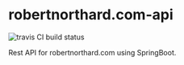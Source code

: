 # robertnorthard.com-api

![travis CI build status](
https://travis-ci.org/RobertNorthard/robertnorthard.com-api.svg?branch=develop)

Rest API for robertnorthard.com using SpringBoot.